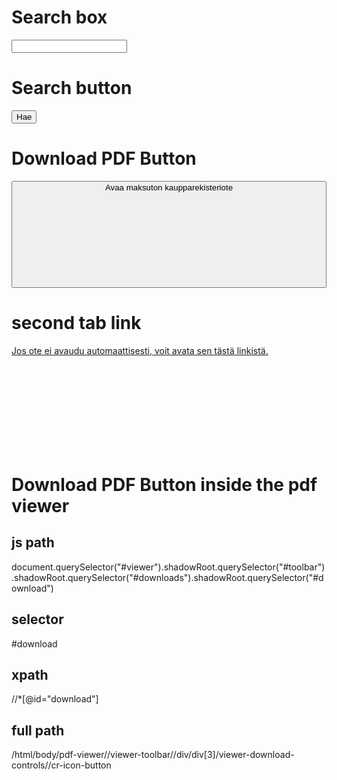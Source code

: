 # Search box

<input id="criteriaText" name="criteriaText" class="form-control" type="text" value="" maxlength="100">

# Search button

<button type="submit" name="_eventId_search" class="btn btn-primary btn-front-page" onclick="triggerLoadModal();">
                                     Hae</button>

# Download PDF Button

<button type="submit" name="_eventId_createElectronicTRExtract" class="btn btn-primary btn-block btn-cart-internal">
                                        Avaa maksuton kaupparekisteriote<svg class="feather prh-icon icon-small" aria-hidden="false"><use href="/novus/resources/images/feather-sprite.svg#file"></use></svg></button>


# second tab link

<a href="/novus/reportdisplay" target="_blank">Jos ote ei avaudu automaattisesti, voit avata sen tästä linkistä.<svg class="feather prh-icon--white external-link-icon" aria-label=", To prh.fi website" role="img">
                    <use href="resources/images/feather-sprite.svg#external-link"></use></svg></a>


# Download PDF Button inside the pdf viewer
<cr-icon-button id="download" iron-icon="cr:file-download" aria-label="Download" title="Download" aria-haspopup="false" role="button" tabindex="0" aria-disabled="false"></cr-icon-button>

<div id="icon">
  <div id="maskedImage"></div>
<iron-icon></iron-icon></div>

## js path

document.querySelector("#viewer").shadowRoot.querySelector("#toolbar").shadowRoot.querySelector("#downloads").shadowRoot.querySelector("#download")

## selector
#download

## xpath
//*[@id="download"]
## full path
/html/body/pdf-viewer//viewer-toolbar//div/div[3]/viewer-download-controls//cr-icon-button